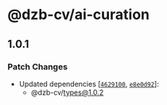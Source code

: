 # @dzb-cv/ai-curation

## 1.0.1

### Patch Changes

- Updated dependencies [[`4629100`](https://github.com/TheScottyB/dzb-cv/commit/462910041474e32bcfd8723c1efb6ad006023b5f), [`e8e0d92`](https://github.com/TheScottyB/dzb-cv/commit/e8e0d92fc5fcefe899e2f6f25199fb7ee8d843d0)]:
  - @dzb-cv/types@1.0.2
